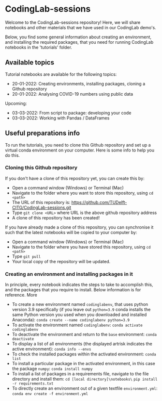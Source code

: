 # CodingLab-sessions

Welcome to the CodingLab-sessions repository! Here, we will share notebooks and other materials that we have used in our CodingLab demo's. 

Below, you find some general information about creating an environment, and installing the required packages, that you need for running CodingLab notebooks in the 'tutorials' folder. 

## Available topics 
Tutorial notebooks are available for the following topics: 
- 20-01-2022: Creating environments, installing packages, cloning a Github repository 
- 20-01-2022: Analysing COVID-19 numbers using public data 

Upcoming: 
- 03-03-2022: From script to package: developing your code 
- 03-03-2022: Working with Pandas / DataFrames

## Useful preparations info
To run the tutorials, you need to clone this Github repository and set up a virtual conda environment on your computer. Here is some info to help you do this. 

### Cloning this Github repository 
If you don't have a clone of this repository yet, you can create this by: 
- Open a command window (Windows) or Terminal (Mac)
- Navigate to the folder where you want to store this repository, using `cd <path>`
- The URL of this repository is: https://github.com/TUDelft-CITG/CodingLab-sessions.git
- Type `git clone <URL>` where URL is the above github repository address 
- A clone of this repository has been created! 

If you have already made a clone of this repository, you can synchronise it such that the latest notebooks will be copied to your computer by: 
- Open a command window (Windows) or Terminal (Mac)
- Navigate to the folder where you have stored this repository, using `cd <path>`
- Type `git pull`
- Your local copy of the repository will be updated. 

### Creating an environment and installing packages in it
In principle, every notebook indicates the steps to take to accomplish this, and the packages that you require to install. Below information is for reference. More 

- To create a new environment named `codinglabenv`, that uses python version 3.9 specifically (if you leave out `python=3.9` conda installs the same Python version you used when you downloaded and installed Anaconda):
`conda create --name codinglabenv python=3.9`
- To activate the environment named `codinglabenv`:
`conda activate codinglabenv`
- To deactivate the environment and return to the `base` environment:
`conda deactivate`
- To display a list of all environments (the displayed artrisk indicates the active environment):
`conda info --envs`
- To check the installed packages within the activated environment:
`conda list`
- To install a particular package in the activated environment, in this case the package `numpy`:
`conda install numpy`
- To install a list of packages in a requirements file, navigate to the file directory and install them: 
`cd [local directory]\notebooks\`
`pip install -r requirements.txt`
- To directly create an environment out of a given textfile `environment.yml`: 
`conda env create -f environment.yml`
